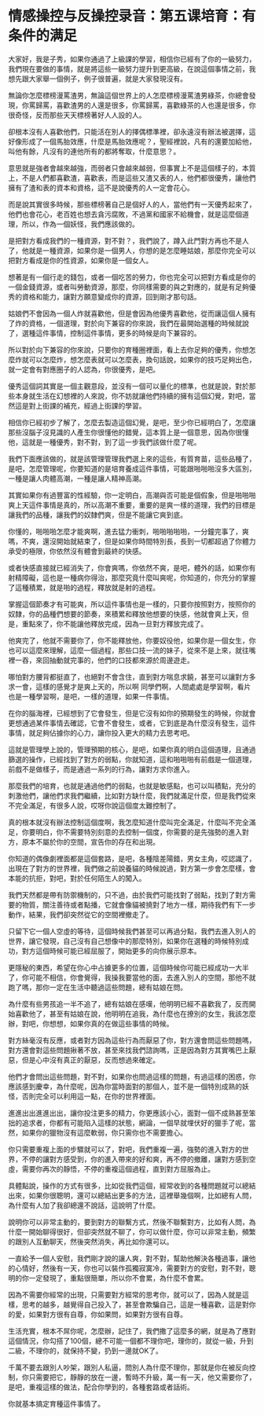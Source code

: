 # 情感操控与反操控录音：第五课培育：有条件的满足

大家好，我是子秀，如果你通過了上級課的學習，相信你已經有了你的一級努力，我們現在要做的事情，就是將這些一級努力提升到更高級，在說這個事情之前，我想先跟大家舉一個例子，例子很普遍，就是大家發現沒有。

無論你怎麼標榜漫罵渣男，無論這個世界上的人怎麼標榜漫罵渣男綠茶，你總會發現，你罵歸罵，喜歡渣男的人還是很多，你罵歸罵，喜歡綠茶的人也還是很多，你很奇怪，反而那些天天標榜著好人人設的人。

卻根本沒有人喜歡他們，只能活在別人的擇偶標準裡，卻永遠沒有辦法被選擇，這好像形成了一個馬胎效應，什麼是馬胎效應呢？，聖經裡說，凡有的還要加給他，叫他有餘，凡沒有的連他所有的都將奪取，什麼意思？。

意思就是強者會越來越強，而弱者只會越來越弱，但事實上不是這個樣子的，本質上，不是人們都喜歡渣，喜歡表，而是這些又渣又表的人，他們都很優秀，讓他們擁有了渣和表的資本和資格，這不是說優秀的人一定會花心。

而是說其實很多時候，那些標榜著自己是個好人的人，當他們有一天優秀起來了，他們也會花心，老百姓也想去貪污腐敗，不過黨和國家不給機會，就是這麼個道理，所以，作為一個妖怪，我們應該做的。

是把對方看成我們的一種資源，對不對？，我們說了，蹲入此門對方再也不是人了，他就是一種資源，如果你是一個男人，你想的是怎麼睡姑娘，那麼你完全可以把對方看成是你的性資源，如果你是一個女人。

想著是有一個行走的錢包，或者一個吃苦的勞力，你也完全可以把對方看成是你的一個金錢資源，或者叫勞動資源，那麼，你同樣需要的與之對應的，就是有足夠優秀的資格和能力，讓對方願意變成你的資源，回到剛才那句話。

姑娘們不會因為一個人炸就喜歡他，但是會因為他優秀喜歡他，從而讓這個人擁有了炸的資格，一個道理，對於向下兼容的你來說，我們在最開始選種的時候就說了，選種這件事情，控制這件事情，更多的時候是向下兼容的。

所以對於向下兼容的你來說，只要你的育種圈裡面，看上去你足夠的優秀，你想怎麼炸就可以怎麼炸，想怎麼表就可以怎麼表，換句話說，如果你的技巧足夠出色，就一定會有對應圈子的人認為，你很優秀，是吧。

優秀這個詞其實是一個主觀意段，並沒有一個可以量化的標準，也就是說，對於那些本身就生活在幻想裡的人來說，你不妨就讓他們持續的擁有這個幻覺，對吧，當然這是對上街課的補充，經過上街課的學習。

相信你已經初步了解了，怎麼去製造這個幻覺，是吧，至少你已經明白了，怎麼讓那些沒腦子沒見識的人產生你很懂他的錯覺，這本質上是一個意思，因為你很懂他，這就是一種優秀，對不對，到了這一步我們該做什麼了呢。

我們下面應該做的，就是該管理管理我們選上來的這些，有質育苗，這些品種了，是吧，怎麼管理呢，你要知道的是培育養成這件事情，可能跟啪啪啪沒多大區別，一種是讓人肉體高潮，一種是讓人精神高潮。

其實如果你有過豐富的性經驗，你一定明白，高潮與否可能是個假象，但是啪啪啪爽上天這件事情是真的，所以高潮不重要，重要的是爽一樣的道理，我們的目標是讓我們的品種，讓我們的奴隸們爽，但是不能讓它爽到底。

你懂的，啪啪啪怎麼才能爽啊，進去猛力衝刺，啪啪啪啪啪，一分鐘完事了，爽嗎，不爽，還沒開始就結束了，但是如果你時間特別長，長到一切都超過了你體力承受的極限，你依然沒有體會到最終的快感。

或者快感直接就已經消失了，你會爽嗎，你依然不爽，是吧，體外的話，如果你有射精障礙，這也是一種病你得治，那麼究竟什麼叫爽呢，你知道的，你充分的掌握了這種積累，就是啪的過程，釋放就是射的過程。

掌握這個節奏才有可能爽，所以這件事情也是一樣的，只要你按照對方，按照你的奴隸，你的品種們想要的節奏，來積累和釋放他想要的快感，他就會爽上天，但是，重點來了，你不能讓他釋放完成，因為一旦對方釋放完成了。

他爽完了，他就不需要你了，你不能釋放他，你要奴役他，如果你是一個女生，你也可以這麼來理解，這麼一個過程，那些口技一流的妹子，從來不是上來，就往嘴裡一吞，來回抽動就完事的，他們的口技都來源於周邊遊走。

哪怕對方腰背都挺直了，也絕對不會含住，直到對方喘息求饒，甚至可以讓對方多求一會，這樣的感覺才是爽上天的，所以啊 同學們啊，人間處處是學習啊，看片也是一種學習啊，是吧，一樣的道理，如果一件事情。

在你的腦海裡，已經想到了它會發生，但是它沒有如你的預期發生的時候，你就會更想通過某件事情去確認，它會不會發生，或者，它到底是為什麼沒有發生，這件事情，就足夠佔據你的心力，讓你投入更大的精力去思考吧。

這就是管理學上說的，管理預期的核心，是吧，如果你真的明白這個道理，且通過篩選的操作，已經找到了對方的弱點，你就知道，這和啪啪啪有前戲是一個道理，前戲不是做樣子，而是通過一系列的行為，讓對方求你進入。

那麼我們的培育，也就是通過他們的弱點，也就是敏感點，也可以叫積點，充分的刺激他們，讓他們求我們繼續，比如對方缺什麼，我們就滿足什麼，但是我們從來不完全滿足，有很多人說，哎呀你說這個度太難控制了。

真的根本就沒有辦法控制這個度啊，我怎麼知道什麼叫完全滿足，什麼叫不完全滿足，你要明白，你不需要特別刻意的去控制一個度，你需要的是先強勢的進入對方，原本不屬於你的空間，宣告你的存在和出現。

你知道的偶像劇裡面都是這個套路，是吧，各種陰差陽錯，男女主角，哎認識了，出現在了對方的世界裡，我們做之前說養貓的時候說過，對方第一步會怎麼樣，會本能的抗拒，對吧，對於任何陌生人的闖入。

我們天然都是帶有防禦機制的，只不過，由於我們可能找對了弱點，找到了對方需要的物質，關注善待或者點播，它就會像貓被撓對了地方一樣，期待我們有下一步動作，結果，我們卻突然從它的空間裡撤走了。

只留下它一個人空虛的等待，這個時候我們甚至可以再過分點，我們去進入別人的世界，讓它發現，自己沒有自己想像中的那麼特別，如果你在選種的時候特別成功，對方這個時候可能已經屈服了，開始更多的向你展示原本。

更隱秘的東西，希望在你心中占據更多的位置，這個時候你可能已經成功一大半了，你可能不相信，你會覺得，我操我要當他的面，去進入別人的空間，那他不就跑了嗎，那你一定在生活中聽過這些問題，總有姑娘在問。

為什麼有些男孩追一半不追了，總有姑娘在感嘆，他明明已經不喜歡我了，反而開始喜歡他了，甚至有姑娘在說，他明明在追我，為什麼也在撩別的女生，我該怎麼辦，對吧，你想想，如果你真的在做這些事情的時候。

對方絲毫沒有反應，或者對方因為這些行為而厭惡了你，對方還會問這些問題嗎，對方還會對這些問題揪著不放，甚至來找我們諮詢嗎，正是因為對方其實嘴巴上厭惡，但是心中沒有真正的厭惡，反而想過來確定。

他們才會問出這些問題，對不對，如果你也問過這樣的問題，有過這樣的困惑，你應該感到慶幸，為什麼呢，因為你當時面對的那個人，並不是一個特別成熟的妖怪，否則完全可以利用這一點，在你的世界裡面。

進進出出進進出出，讓你投注更多的精力，你更應該小心，面對一個不成熟甚至笨拙的追求者，你都有可能陷入這樣的狀態，網論，一個早就埋伏好的獵手了呢，當然，如果你的獵物沒有這麼軟弱，你只需你也不需要擔心。

你只需要重複上面的步驟就可以了，對吧，我們重複一遍，強勢的進入對方的世界，不停的讓對方感受到，你的進入帶來的好和爽，再不停的撤離，讓對方感到空虛，需要你再次的靜悟，不停的重複這個過程，直到對方屈服為止。

具體點說，操作的方式有很多，比如從我們這個，經常收到的各種問題就可以總結出來，如果你很聰明，還可以總結出更多的方法，這裡舉幾個啊，比如總有人問，為什麼有人加了我卻總還不說話，這說明了什麼。

說明你可以非常主動的，要到對方的聯繫方式，然後不聯繫對方，比如有人問，為什麼一開始聊得很好，但卻突然就不聊了，你可以做什麼，你可以非常主動，頻繁的跟別人互動聊天，然後突然消失，再比如你還可以。

一直給予一個人安慰，我們剛才說的讓人爽，對不對，幫助他解決各種過事，讓他的心情好，然後有一天，你也可以裝作孤獨寂寞冷，需要對方的安慰，對不對，聰明的你一定發現了，重點很簡單，所以你不會累，為什麼不會累。

因為不需要你經常的出現，只需要對方經常的思考你，就可以了，因為人就是這樣，思考的越多，越覺得自己投入了，甚至會欺騙自己，這是一種喜歡，這是對你的愛，如果對方很有自尊，你如果問，如果對方很有自尊。

生活充實，根本不屌你呢，怎麼辦，記住了，我們撒了這麼多的網，就是為了應對這個情況，你勾搭了100個，總不可能一個都不理你吧，理你的，就從一級，升到二級，不理你的，就保持不變，扔到一邊就OK了。

千萬不要去跟別人吵架，跟別人私逼，問別人為什麼不理你，那就是你在被反向控制，你只需要把它，靜靜的放在一邊，暫時不升級，萬一有一天，他又需要你了，是吧，重複這樣的做法，配合你學到的，各種套路或者話術。

你就基本搞定育種這件事情了。